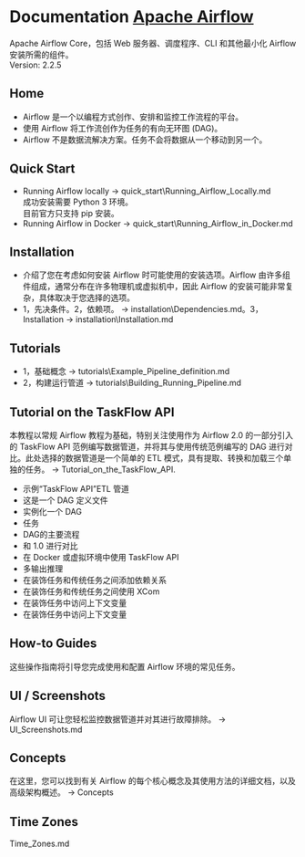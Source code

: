 # Documentation  [Apache Airflow](https://airflow.apache.org/docs/)
Apache Airflow Core，包括 Web 服务器、调度程序、CLI 和其他最小化 Airflow 安装所需的组件。  
Version: 2.2.5

## Home
* Airflow 是一个以编程方式创作、安排和监控工作流程的平台。
* 使用 Airflow 将工作流创作为任务的有向无环图 (DAG)。
* Airflow 不是数据流解决方案。任务不会将数据从一个移动到另一个。

## Quick Start
* Running Airflow locally -> quick_start\Running_Airflow_Locally.md  
  成功安装需要 Python 3 环境。  
  目前官方只支持 pip 安装。
* Running Airflow in Docker -> quick_start\Running_Airflow_in_Docker.md

## Installation
* 介绍了您在考虑如何安装 Airflow 时可能使用的安装选项。Airflow 由许多组件组成，通常分布在许多物理机或虚拟机中，因此 Airflow 的安装可能非常复杂，具体取决于您选择的选项。
* 1，先决条件。2，依赖项。 -> installation\Dependencies.md。3，Installation -> installation\Installation.md

## Tutorials
* 1，基础概念 -> tutorials\Example_Pipeline_definition.md
* 2，构建运行管道 -> tutorials\Building_Running_Pipeline.md

## Tutorial on the TaskFlow API
本教程以常规 Airflow 教程为基础，特别关注使用作为 Airflow 2.0 的一部分引入的 TaskFlow API 范例编写数据管道，并将其与使用传统范例编写的 DAG 进行对比。此处选择的数据管道是一个简单的 ETL 模式，具有提取、转换和加载三个单独的任务。 -> Tutorial_on_the_TaskFlow_API.
* 示例“TaskFlow API”ETL 管道
* 这是一个 DAG 定义文件
* 实例化一个 DAG
* 任务
* DAG的主要流程
* 和 1.0 进行对比
* 在 Docker 或虚拟环境中使用 TaskFlow API
* 多输出推理
* 在装饰任务和传统任务之间添加依赖关系
* 在装饰任务和传统任务之间使用 XCom
* 在装饰任务中访问上下文变量
* 在装饰任务中访问上下文变量

## How-to Guides
这些操作指南将引导您完成使用和配置 Airflow 环境的常见任务。

## UI / Screenshots
Airflow UI 可让您轻松监控数据管道并对其进行故障排除。 -> UI_Screenshots.md

## Concepts
在这里，您可以找到有关 Airflow 的每个核心概念及其使用方法的详细文档，以及高级架构概述。 -> Concepts

## Time Zones
Time_Zones.md
